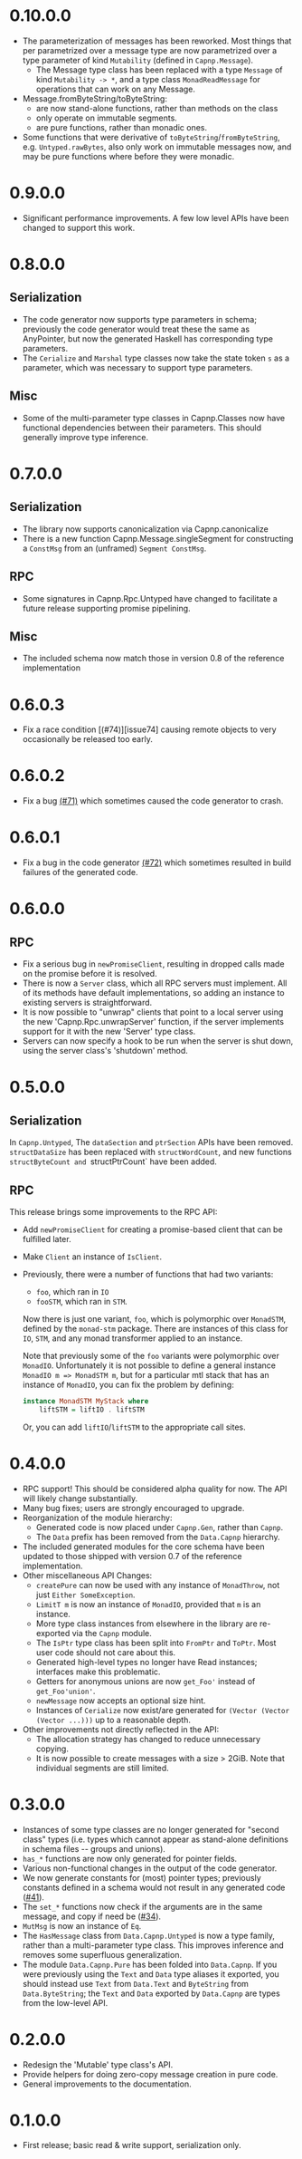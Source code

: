 # 0.10.0.0

* The parameterization of messages has been reworked. Most things that
  per parametrized over a message type are now parametrized over a
  type parameter of kind `Mutability` (defined in `Capnp.Message`).
  * The Message type class has been replaced with a type `Message` of
    kind `Mutability -> *`, and a type class `MonadReadMessage` for
    operations that can work on any Message.
* Message.fromByteString/toByteString:
  * are now stand-alone functions, rather than methods on the class
  * only operate on immutable segments.
  * are pure functions, rather than monadic ones.
* Some functions that were derivative of
  `toByteString`/`fromByteString`, e.g. `Untyped.rawBytes`, also only
  work on immutable messages now, and may be pure functions where before
  they were monadic.

# 0.9.0.0

* Significant performance improvements. A few low level APIs have been
  changed to support this work.

# 0.8.0.0

## Serialization

* The code generator now supports type parameters in schema; previously
  the code generator would treat these the same as AnyPointer, but now
  the generated Haskell has corresponding type parameters.
* The `Cerialize` and `Marshal` type classes now take the state token
  `s` as a parameter, which was necessary to support type parameters.

## Misc

* Some of the multi-parameter type classes in Capnp.Classes now have
  functional dependencies between their parameters. This should
  generally improve type inference.

# 0.7.0.0

## Serialization

* The library now supports canonicalization via Capnp.canonicalize
* There is a new function Capnp.Message.singleSegment for constructing a
  `ConstMsg` from an (unframed) `Segment ConstMsg`.

## RPC

* Some signatures in Capnp.Rpc.Untyped have changed to facilitate a
  future release supporting promise pipelining.

## Misc

* The included schema now match those in version 0.8 of the reference
  implementation

# 0.6.0.3

* Fix a race condition [(#74)][issue74] causing remote objects to very
  occasionally be released too early.

# 0.6.0.2

* Fix a bug [(#71)][issue71] which sometimes caused the code generator
  to crash.

# 0.6.0.1

* Fix a bug in the code generator [(#72)][issue72] which sometimes
  resulted in build failures of the generated code.

# 0.6.0.0

## RPC

* Fix a serious bug in `newPromiseClient`, resulting in dropped calls
  made on the promise before it is resolved.
* There is now a `Server` class, which all RPC servers must implement.
  All of its methods have default implementations, so adding an instance
  to existing servers is straightforward.
* It is now possible to "unwrap" clients that point to a local server
  using the new 'Capnp.Rpc.unwrapServer' function, if the server
  implements support for it with the new 'Server' type class.
* Servers can now specify a hook to be run when the server is shut down,
  using the server class's 'shutdown' method.

# 0.5.0.0

## Serialization

In `Capnp.Untyped`, The `dataSection` and `ptrSection` APIs have been
removed. `structDataSize` has been replaced with `structWordCount`,
and new functions `structByteCount and `structPtrCount` have been added.

## RPC

This release brings some improvements to the RPC API:

* Add `newPromiseClient` for creating a promise-based client that can
  be fulfilled later.
* Make `Client` an instance of `IsClient`.
* Previously, there were a number of functions that had two variants:
  * `foo`, which ran in `IO`
  * `fooSTM`, which ran in `STM`.

  Now there is just one variant, `foo`, which is polymorphic over
  `MonadSTM`, defined by the `monad-stm` package. There are instances of
  this class for `IO`, `STM`, and any monad transformer applied to an
  instance.

  Note that previously some of the `foo` variants were polymorphic over
  `MonadIO`. Unfortunately it is not possible to define a general instance
  `MonadIO m => MonadSTM m`, but for a particular mtl stack that
  has an instance of `MonadIO`, you can fix the problem by defining:

  ```haskell
  instance MonadSTM MyStack where
      liftSTM = liftIO . liftSTM
  ```

  Or, you can add `liftIO`/`liftSTM` to the appropriate call sites.

# 0.4.0.0

* RPC support! This should be considered alpha quality for now. The API
  will likely change substantially.
* Many bug fixes; users are strongly encouraged to upgrade.
* Reorganization of the module hierarchy:
  * Generated code is now placed under `Capnp.Gen`, rather than `Capnp`.
  * The `Data` prefix has been removed from the `Data.Capnp` hierarchy.
* The included generated modules for the core schema have been updated
  to those shipped with version 0.7 of the reference implementation.
* Other miscellaneous API Changes:
  * `createPure` can now be used with any instance of `MonadThrow`, not
    just `Either SomeException`.
  * `LimitT m` is now an instance of `MonadIO`, provided that `m` is an
    instance.
  * More type class instances from elsewhere in the library are
    re-exported via the `Capnp` module.
  * The `IsPtr` type class has been split into `FromPtr` and `ToPtr`. Most
    user code should not care about this.
  * Generated high-level types no longer have Read instances; interfaces
    make this problematic.
  * Getters for anonymous unions are now `get_Foo'` instead of
    `get_Foo'union'`.
  * `newMessage` now accepts an optional size hint.
  * Instances of `Cerialize` now exist/are generated for
    `(Vector (Vector (Vector ...)))` up to a reasonable depth.
* Other improvements not directly reflected in the API:
  * The allocation strategy has changed to reduce unnecessary copying.
  * It is now possible to create messages with a size > 2GiB. Note that
    individual segments are still limited.

# 0.3.0.0

* Instances of some type classes are no longer generated for "second
  class" types (i.e. types which cannot appear as stand-alone
  definitions in schema files -- groups and unions).
* `has_*` functions are now only generated for pointer fields.
* Various non-functional changes in the output of the code generator.
* We now generate constants for (most) pointer types; previously
  constants defined in a schema would not result in any generated code
  ([#41][issue41]).
* The `set_*` functions now check if the arguments are in the same
  message, and copy if need be ([#34][issue34]).
* `MutMsg` is now an instance of `Eq`.
* The `HasMessage` class from `Data.Capnp.Untyped` is now a type family,
  rather than a multi-parameter type class. This improves inference and
  removes some superfluous generalization.
* The module `Data.Capnp.Pure` has been folded into `Data.Capnp`. If you
  were previously using the `Text` and `Data` type aliases it exported,
  you should instead use `Text` from `Data.Text` and `ByteString` from
  `Data.ByteString`; the `Text` and `Data` exported by `Data.Capnp` are
  types from the low-level API.

# 0.2.0.0

* Redesign the 'Mutable' type class's API.
* Provide helpers for doing zero-copy message creation in pure code.
* General improvements to the documentation.

# 0.1.0.0

* First release; basic read & write support, serialization only.

[issue34]: https://github.com/zenhack/haskell-capnp/issues/34
[issue41]: https://github.com/zenhack/haskell-capnp/issues/41
[issue71]: https://github.com/zenhack/haskell-capnp/issues/71
[issue72]: https://github.com/zenhack/haskell-capnp/issues/72
